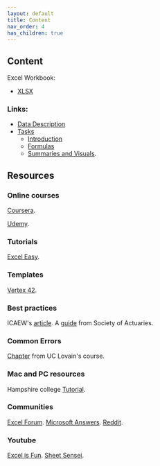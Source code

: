 ```yaml
---
layout: default
title: Content
nav_order: 4
has_children: true
---
```


## Content

Excel Workbook:
- [XLSX](https://github.com/ubc-library-rc/excel1/raw/main/content/Excel_data.xlsx)

### Links:
- [Data Description](./data-description.md)
- [Tasks](./tasks.md)
  - [Introduction](https://ubc-library-rc.github.io/excel1/content/tasks.html#introduction)
  - [Formulas](https://ubc-library-rc.github.io/excel1/content/tasks.html#formulas)
  - [Summaries and Visuals](https://ubc-library-rc.github.io/excel1/content/tasks.html#summaries-and-visuals). 
   
## Resources

### Online courses
[Coursera](https://www.coursera.org/specializations/excel). 
  
[Udemy](https://www.udemy.com/course/useful-excel-for-beginners/). 

### Tutorials
[Excel Easy](https://www.excel-easy.com/). 

### Templates
[Vertex 42](https://www.vertex42.com/ExcelTemplates/). 

### Best practices
ICAEW's [article](https://www.icaew.com/technical/technology/excel/twenty-principles). 
A [guide](https://www.soa.org/news-and-publications/newsletters/compact/2015/march/com-2015-iss53/excel-spreadsheets-best-practices/ ) from Society of Actuaries. 

### Common Errors
[Chapter](https://uclouvain-cbio.github.io/WSBIM1207/sec-dataorg.html) from UC Lovain's course. 

### Mac and PC resources
Hampshire college [Tutorial](https://www.hampshire.edu/it/excel-tips-for-mac-and-pc). 

### Communities
[Excel Forum](https://www.excelforum.com/). 
[Microsoft Answers](http://answers.microsoft.com/en-us/office/forum/excel?filter=answered&tab=question&status=all). 
[Reddit](https://www.reddit.com/r/excel/). 

### Youtube
[Excel is Fun](https://www.youtube.com/user/ExcelIsFun). 
[Sheet Sensei](https://www.youtube.com/c/SheetSensei/). 
